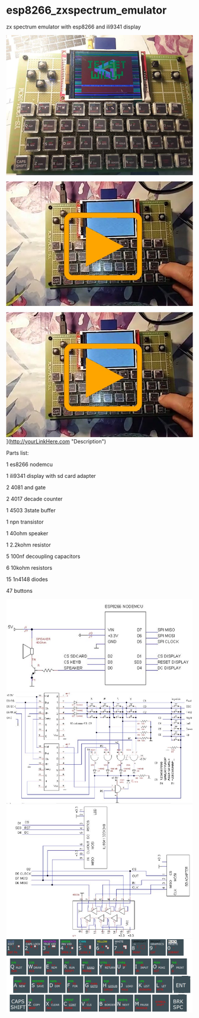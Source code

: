 # esp8266_zxspectrum_emulator
zx spectrum emulator with esp8266 and ili9341 display

![Screenshot](zxpicture.jpg)

![Screenshot](video.jpg)

![Image](video.jpg)](http://yourLinkHere.com "Description")



Parts list:

1 es8266 nodemcu

1 ili9341 display with sd card adapter

2 4081 and gate

2 4017 decade counter

1 4503 3state buffer

1 npn transistor

1 40ohm speaker

1 2.2kohm resistor

5 100nf decoupling capacitors

6 10kohm resistors

15 1n4148 diodes

47 buttons


![Screenshot](zx_esp8266.JPG)
![Screenshot](zx_keyboard_joystick.JPG)
![Screenshot](zx_display_sdcard.JPG)
![Screenshot](zxkeyboard.png)


